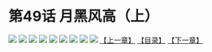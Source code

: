# 第49话 月黑风高（上）
![](https://mhpic.xiaomingtaiji.net/comic/D/斗破苍穹拆分版/49话/1.jpg-zymk.middle.webp)
![](https://mhpic.xiaomingtaiji.net/comic/D/斗破苍穹拆分版/49话/2.jpg-zymk.middle.webp)
![](https://mhpic.xiaomingtaiji.net/comic/D/斗破苍穹拆分版/49话/3.jpg-zymk.middle.webp)
![](https://mhpic.xiaomingtaiji.net/comic/D/斗破苍穹拆分版/49话/4.jpg-zymk.middle.webp)
![](https://mhpic.xiaomingtaiji.net/comic/D/斗破苍穹拆分版/49话/5.jpg-zymk.middle.webp)
![](https://mhpic.xiaomingtaiji.net/comic/D/斗破苍穹拆分版/49话/6.jpg-zymk.middle.webp)
![](https://mhpic.xiaomingtaiji.net/comic/D/斗破苍穹拆分版/49话/7.jpg-zymk.middle.webp)
![](https://mhpic.xiaomingtaiji.net/comic/D/斗破苍穹拆分版/49话/8.jpg-zymk.middle.webp)
![](https://mhpic.xiaomingtaiji.net/comic/D/斗破苍穹拆分版/49话/9.jpg-zymk.middle.webp)
[【上一章】](./48.md)
[【目录】](./READMD.md)
[【下一章】](./50.md)
